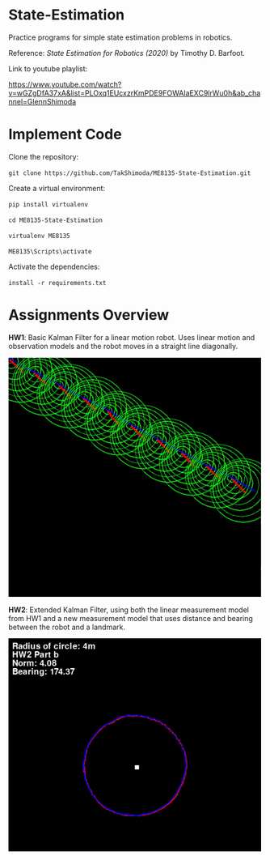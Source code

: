 # State-Estimation
Practice programs for simple state estimation problems in robotics.

Reference: *State Estimation for Robotics (2020)* by Timothy D. Barfoot.

Link to youtube playlist: 

https://www.youtube.com/watch?v=wGZgDfA37xA&list=PLOxq1EUcxzrKmPDE9FOWAIaEXC9lrWu0h&ab_channel=GlennShimoda

# Implement Code

Clone the repository:

`git clone https://github.com/TakShimoda/ME8135-State-Estimation.git`

Create a virtual environment:

`pip install virtualenv`

`cd ME8135-State-Estimation`

`virtualenv ME8135`

`ME8135\Scripts\activate`

Activate the dependencies:

`install -r requirements.txt`

# Assignments Overview

__HW1__: Basic Kalman Filter for a linear motion robot. Uses linear motion and observation models and the robot moves in a straight line diagonally.

<img src="Images/Kalman_Filter.JPG" width="500">

__HW2__: Extended Kalman Filter, using both the linear measurement model from HW1 and a new measurement model that uses distance and bearing between the robot and a landmark.

<img src="Images/EKF_b.JPG" width="500">
